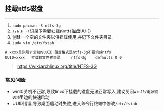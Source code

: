 ## 挂载ntfs磁盘
---
1. `sudo pacman -S ntfs-3g`
2.  `lsblk -f`记录下需要挂载的ntfs磁盘UUID
3.  创建一个空的文件夹以供挂载使用,并记下文件夹目录
4. `sudo vim /etc/fstab`
```
# xxxx是你刚才复制的UUID 磁盘格式是ntfs-3g不要填成ntfs
UUID=xxxx   挂载的文件夹目录     ntfs-3g    defaults 0 0
```
>https://wiki.archlinux.org/title/NTFS-3G

### 常见问题:
- win10关机不正常,导致linux下挂载的磁盘无法正常写入,建议关闭`win10/电源键选项`里边的快速启动
- UUID错误,导致桌面启动时失败,进入命令行终端中修改`/etc/fstab`
